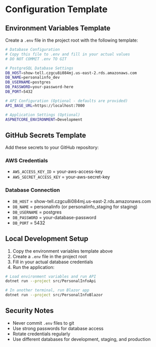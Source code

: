 # Configuration Template

## Environment Variables Template

Create a `.env` file in the project root with the following template:

```bash
# Database Configuration
# Copy this file to .env and fill in your actual values
# DO NOT COMMIT .env TO GIT

# PostgreSQL Database Settings
DB_HOST=show-tell.czgcu8i084mj.us-east-2.rds.amazonaws.com
DB_NAME=personalinfo_dev
DB_USERNAME=postgres
DB_PASSWORD=your-password-here
DB_PORT=5432

# API Configuration (Optional - defaults are provided)
API_BASE_URL=https://localhost:7000

# Application Settings (Optional)
ASPNETCORE_ENVIRONMENT=Development
```

## GitHub Secrets Template

Add these secrets to your GitHub repository:

### AWS Credentials
- `AWS_ACCESS_KEY_ID` = your-aws-access-key
- `AWS_SECRET_ACCESS_KEY` = your-aws-secret-key

### Database Connection
- `DB_HOST` = show-tell.czgcu8i084mj.us-east-2.rds.amazonaws.com
- `DB_NAME` = personalinfo (or personalinfo_staging for staging)
- `DB_USERNAME` = postgres
- `DB_PASSWORD` = your-database-password
- `DB_PORT` = 5432

## Local Development Setup

1. Copy the environment variables template above
2. Create a `.env` file in the project root
3. Fill in your actual database credentials
4. Run the application:

```bash
# Load environment variables and run API
dotnet run --project src/PersonalInfoApi

# In another terminal, run Blazor app
dotnet run --project src/PersonalInfoBlazor
```

## Security Notes

- Never commit `.env` files to git
- Use strong passwords for database access
- Rotate credentials regularly
- Use different databases for development, staging, and production
